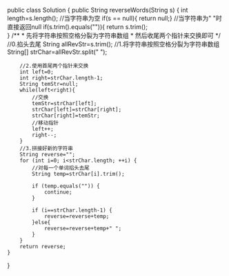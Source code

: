 public class Solution {
    public String reverseWords(String s) {
        int length=s.length();
        //当字符串为空
        if(s == null){ return null;}
        //当字符串为"    "时 直接返回null
        if(s.trim().equals("")){
            return s.trim();   
        }
        /**
         * 先将字符串按照空格分裂为字符串数组
         * 然后收尾两个指针来交换即可
         */
        //0.掐头去尾
        String allRevStr=s.trim();
        //1.将字符串按照空格分裂为字符串数组
        String[] strChar=allRevStr.split(" ");

        //2.使用首尾两个指针来交换
        int left=0;
        int right=strChar.length-1;
        String temStr=null;
        while(left<right){
            //交换
            temStr=strChar[left];
            strChar[left]=strChar[right];
            strChar[right]=temStr;
            //移动指针
            left++;
            right--;
        }
        //3.拼接好新的字符串
        String reverse="";
        for (int i=0; i<strChar.length; ++i) { 
            //对每一个单词掐头去尾
            String temp=strChar[i].trim();
            
            if (temp.equals("")) {
                continue;
            }

            if (i==strChar.length-1) {
                reverse=reverse+temp;
            }else{
                reverse=reverse+temp+" ";
            }
        }
        return reverse;
    }
}

